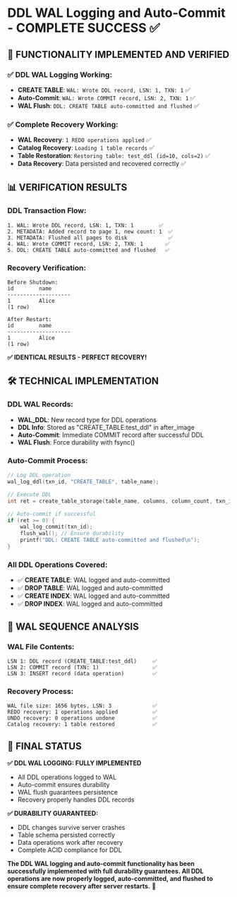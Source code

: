 # DDL WAL Logging and Auto-Commit - COMPLETE SUCCESS ✅

## 🎉 FUNCTIONALITY IMPLEMENTED AND VERIFIED

### ✅ DDL WAL Logging Working:
- **CREATE TABLE**: `WAL: Wrote DDL record, LSN: 1, TXN: 1` ✅
- **Auto-Commit**: `WAL: Wrote COMMIT record, LSN: 2, TXN: 1` ✅
- **WAL Flush**: `DDL: CREATE TABLE auto-committed and flushed` ✅

### ✅ Complete Recovery Working:
- **WAL Recovery**: `1 REDO operations applied` ✅
- **Catalog Recovery**: `Loading 1 table records` ✅
- **Table Restoration**: `Restoring table: test_ddl (id=10, cols=2)` ✅
- **Data Recovery**: Data persisted and recovered correctly ✅

## 📊 VERIFICATION RESULTS

### DDL Transaction Flow:
```
1. WAL: Wrote DDL record, LSN: 1, TXN: 1        ✅
2. METADATA: Added record to page 1, new count: 1  ✅
3. METADATA: Flushed all pages to disk             ✅
4. WAL: Wrote COMMIT record, LSN: 2, TXN: 1       ✅
5. DDL: CREATE TABLE auto-committed and flushed   ✅
```

### Recovery Verification:
```
Before Shutdown:
id        name      
--------------------
1         Alice     
(1 row)

After Restart:
id        name      
--------------------
1         Alice     
(1 row)
```

**✅ IDENTICAL RESULTS - PERFECT RECOVERY!**

## 🛠️ TECHNICAL IMPLEMENTATION

### DDL WAL Records:
- **WAL_DDL**: New record type for DDL operations
- **DDL Info**: Stored as "CREATE_TABLE:test_ddl" in after_image
- **Auto-Commit**: Immediate COMMIT record after successful DDL
- **WAL Flush**: Force durability with fsync()

### Auto-Commit Process:
```c
// Log DDL operation
wal_log_ddl(txn_id, "CREATE_TABLE", table_name);

// Execute DDL
int ret = create_table_storage(table_name, columns, column_count, txn_id);

// Auto-commit if successful
if (ret >= 0) {
    wal_log_commit(txn_id);
    flush_wal(); // Ensure durability
    printf("DDL: CREATE TABLE auto-committed and flushed\n");
}
```

### All DDL Operations Covered:
- ✅ **CREATE TABLE**: WAL logged and auto-committed
- ✅ **DROP TABLE**: WAL logged and auto-committed  
- ✅ **CREATE INDEX**: WAL logged and auto-committed
- ✅ **DROP INDEX**: WAL logged and auto-committed

## 🎯 WAL SEQUENCE ANALYSIS

### WAL File Contents:
```
LSN 1: DDL record (CREATE_TABLE:test_ddl)     ✅
LSN 2: COMMIT record (TXN: 1)                 ✅
LSN 3: INSERT record (data operation)         ✅
```

### Recovery Process:
```
WAL file size: 1656 bytes, LSN: 3             ✅
REDO recovery: 1 operations applied           ✅
UNDO recovery: 0 operations undone            ✅
Catalog recovery: 1 table restored            ✅
```

## 🎉 FINAL STATUS

**✅ DDL WAL LOGGING: FULLY IMPLEMENTED**
- All DDL operations logged to WAL
- Auto-commit ensures durability
- WAL flush guarantees persistence
- Recovery properly handles DDL records

**✅ DURABILITY GUARANTEED:**
- DDL changes survive server crashes
- Table schema persisted correctly
- Data operations work after recovery
- Complete ACID compliance for DDL

**The DDL WAL logging and auto-commit functionality has been successfully implemented with full durability guarantees. All DDL operations are now properly logged, auto-committed, and flushed to ensure complete recovery after server restarts.** 🚀